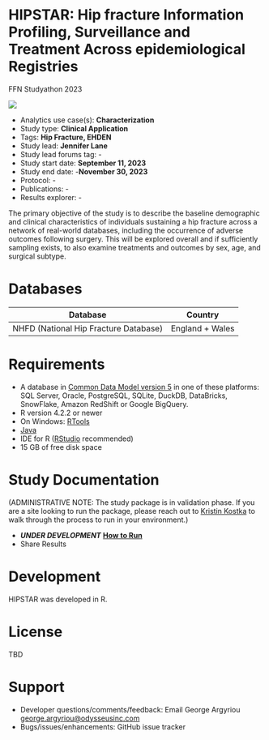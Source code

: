 # HIPSTAR: Hip fracture Information Profiling, Surveillance and Treatment Across epidemiological Registries
FFN Studyathon 2023

<img src="https://img.shields.io/badge/Study%20Status-Started-blue.svg"/>

-   Analytics use case(s): **Characterization**
-   Study type: **Clinical Application**
-   Tags: **Hip Fracture, EHDEN**
-   Study lead: **Jennifer Lane**
-   Study lead forums tag: -
-   Study start date: **September 11, 2023**
-   Study end date: -**November 30, 2023**
-   Protocol: - 
-   Publications: -
-   Results explorer: -

The primary objective of the study is to describe the baseline demographic and clinical characteristics of individuals sustaining a hip fracture across a network of real-world databases, including the occurrence of adverse outcomes following surgery. This will be explored overall and if sufficiently sampling exists, to also examine treatments and outcomes by sex, age, and surgical subtype.

# Databases

| Database                              | Country |
|--------------------------------|------------------|
| NHFD (National Hip Fracture Database) | England + Wales     | 

# Requirements

-   A database in [Common Data Model version 5](https://github.com/OHDSI/CommonDataModel) in one of these platforms: SQL Server, Oracle, PostgreSQL, SQLite, DuckDB, DataBricks, SnowFlake, Amazon RedShift or Google BigQuery.
-   R version 4.2.2 or newer
-   On Windows: [RTools](http://cran.r-project.org/bin/windows/Rtools/)
-   [Java](https://java.com)
-   IDE for R ([RStudio](https://posit.co/products/open-source/rstudio/) recommended)
-   15 GB of free disk space

# Study Documentation

(ADMINISTRATIVE NOTE: The study package is in validation phase. If you are a site looking to run the package, please reach out to [Kristin Kostka](mailto:k.kostka@northeastern.edu) to walk through the process to run in your environment.)

-   ***UNDER DEVELOPMENT*** [**How to Run**](https://github.com/BartsBoneJointHealth/HipFractureStudyathon/blob/main/documentation/HowToRun.md)
-   Share Results

# Development

HIPSTAR was developed in R.

# License

TBD

# Support

-   Developer questions/comments/feedback: Email George Argyriou [george.argyriou\@odysseusinc.com](mailto:george.argyriou@odysseusinc.com)
-   Bugs/issues/enhancements: GitHub issue tracker
